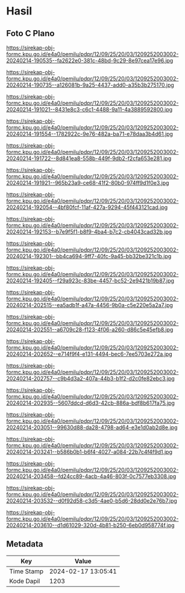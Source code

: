 # Hasil

## Foto C Plano

https://sirekap-obj-formc.kpu.go.id/e4a0/pemilu/pdpr/12/09/25/20/03/1209252003002-20240214-190535--fa2622e0-381c-48bd-9c29-8e97cea17e96.jpg

https://sirekap-obj-formc.kpu.go.id/e4a0/pemilu/pdpr/12/09/25/20/03/1209252003002-20240214-190735--a126081b-9a25-4437-add0-a35b3b275170.jpg

https://sirekap-obj-formc.kpu.go.id/e4a0/pemilu/pdpr/12/09/25/20/03/1209252003002-20240214-191021--8431e8c3-c6c1-4488-9a11-4a3889592800.jpg

https://sirekap-obj-formc.kpu.go.id/e4a0/pemilu/pdpr/12/09/25/20/03/1209252003002-20240214-191554--1782922c-9e76-482a-ba71-e78daa3b4d61.jpg

https://sirekap-obj-formc.kpu.go.id/e4a0/pemilu/pdpr/12/09/25/20/03/1209252003002-20240214-191722--8d841ea8-558b-449f-9db2-f2cfa653e281.jpg

https://sirekap-obj-formc.kpu.go.id/e4a0/pemilu/pdpr/12/09/25/20/03/1209252003002-20240214-191921--965b23a9-ce68-41f2-80b0-974ff9d1f0e3.jpg

https://sirekap-obj-formc.kpu.go.id/e4a0/pemilu/pdpr/12/09/25/20/03/1209252003002-20240214-192054--4bf80fcf-11af-427a-9294-45f443121cad.jpg

https://sirekap-obj-formc.kpu.go.id/e4a0/pemilu/pdpr/12/09/25/20/03/1209252003002-20240214-192153--b7e9f5f1-b8f9-4ba4-b7c2-cb4043cad32b.jpg

https://sirekap-obj-formc.kpu.go.id/e4a0/pemilu/pdpr/12/09/25/20/03/1209252003002-20240214-192301--bb4ca694-9ff7-40fc-9a45-bb32be321c1b.jpg

https://sirekap-obj-formc.kpu.go.id/e4a0/pemilu/pdpr/12/09/25/20/03/1209252003002-20240214-192405--f29a923c-83be-4457-bc52-2e9421b19b87.jpg

https://sirekap-obj-formc.kpu.go.id/e4a0/pemilu/pdpr/12/09/25/20/03/1209252003002-20240214-202515--ea5adb1f-a47a-4456-9b0a-c5e220e5a2a7.jpg

https://sirekap-obj-formc.kpu.go.id/e4a0/pemilu/pdpr/12/09/25/20/03/1209252003002-20240214-202551--a6709c28-f123-4f06-a260-d86c5e45efb8.jpg

https://sirekap-obj-formc.kpu.go.id/e4a0/pemilu/pdpr/12/09/25/20/03/1209252003002-20240214-202652--e714f9f4-e131-4494-bec6-7ee5703e272a.jpg

https://sirekap-obj-formc.kpu.go.id/e4a0/pemilu/pdpr/12/09/25/20/03/1209252003002-20240214-202757--c9b4d3a2-407a-44b3-b1f2-d2c0fe82ebc3.jpg

https://sirekap-obj-formc.kpu.go.id/e4a0/pemilu/pdpr/12/09/25/20/03/1209252003002-20240214-202935--5607ddcd-d6d3-42cb-886a-bdf8b617fa75.jpg

https://sirekap-obj-formc.kpu.go.id/e4a0/pemilu/pdpr/12/09/25/20/03/1209252003002-20240214-203051--99630d88-da28-4798-ad64-e3e1d0ab2d8e.jpg

https://sirekap-obj-formc.kpu.go.id/e4a0/pemilu/pdpr/12/09/25/20/03/1209252003002-20240214-203241--b586b0b1-b6f4-4027-a084-22b7c4f4f9d1.jpg

https://sirekap-obj-formc.kpu.go.id/e4a0/pemilu/pdpr/12/09/25/20/03/1209252003002-20240214-203458--fd24cc89-4acb-4a46-803f-0c7577eb3308.jpg

https://sirekap-obj-formc.kpu.go.id/e4a0/pemilu/pdpr/12/09/25/20/03/1209252003002-20240214-203532--d0f92d58-c3d5-4ae0-b5d6-28dd0e2e76b7.jpg

https://sirekap-obj-formc.kpu.go.id/e4a0/pemilu/pdpr/12/09/25/20/03/1209252003002-20240214-203610--d1d61029-320d-4b81-b250-6eb0d958774f.jpg


## Metadata

| Key        | Value               |
| ---------- | ------------------- |
| Time Stamp | 2024-02-17 13:05:41 |
| Kode Dapil | 1203                |



